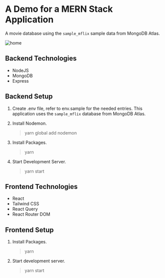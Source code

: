 # A Demo for a MERN Stack Application
A movie database using the `sample_mflix` sample data from MongoDB Atlas.

![home](previews/home.png)

## Backend Technologies
- NodeJS
- MongoDB
- Express

## Backend Setup
1. Create .env file, refer to env.sample for the needed entries. This application uses the `sample_mflix` database from MongoDB Atlas.

2. Install Nodemon.
    > yarn global add nodemon

3. Install Packages.
    > yarn

4. Start Development Server.
    > yarn start


## Frontend Technologies
- React
- Tailwind CSS
- React Query
- React Router DOM

## Frontend Setup
1. Install Packages.
   > yarn

2. Start development server.
   > yarn start

